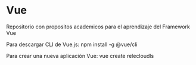 # Vue
Repositorio con propositos academicos para el aprendizaje del Framework Vue

Para descargar CLI de Vue.js:
npm install -g @vue/cli

Para crear una nueva aplicación Vue:
vue create relecloudls